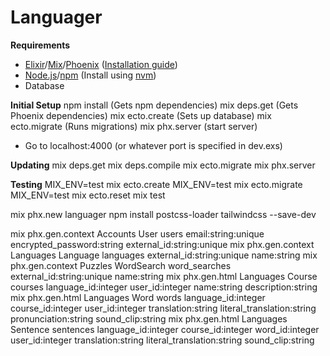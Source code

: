 # Languager


__Requirements__
- [Elixir](http://elixir-lang.org/)/[Mix](http://elixir-lang.org/getting-started/mix-otp/introduction-to-mix.html)/[Phoenix](http://www.phoenixframework.org/) ([Installation guide](http://www.phoenixframework.org/docs/installation))
- [Node.js](https://nodejs.org/en/)/[npm](https://www.npmjs.com/) (Install using [nvm](https://github.com/creationix/nvm))
- Database

__Initial Setup__
  npm install (Gets npm dependencies)
  mix deps.get (Gets Phoenix dependencies)
  mix ecto.create (Sets up database)
  mix ecto.migrate (Runs migrations)
  mix phx.server (start server)
  - Go to localhost:4000 (or whatever port is specified in dev.exs)

__Updating__
  mix deps.get
  mix deps.compile
  mix ecto.migrate
  mix phx.server



__Testing__
  MIX_ENV=test mix ecto.create
  MIX_ENV=test mix ecto.migrate
  MIX_ENV=test mix ecto.reset
  mix test





mix phx.new languager
npm install postcss-loader tailwindcss --save-dev


mix phx.gen.context Accounts User users email:string:unique encrypted_password:string external_id:string:unique
mix phx.gen.context Languages Language languages external_id:string:unique name:string
mix phx.gen.context Puzzles WordSearch word_searches external_id:string:unique name:string
mix phx.gen.html Languages Course courses language_id:integer user_id:integer name:string description:string 
mix phx.gen.html Languages Word words language_id:integer course_id:integer user_id:integer translation:string literal_translation:string pronunciation:string sound_clip:string 
mix phx.gen.html Languages Sentence sentences language_id:integer course_id:integer word_id:integer user_id:integer translation:string literal_translation:string sound_clip:string 
